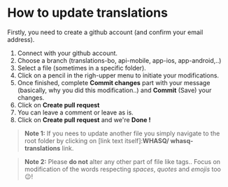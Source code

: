 # How to update translations

Firstly, you need to create a github account (and confirm your email address).

 1. Connect with your github account. 
 2. Choose a branch (translations-bo, api-mobile, app-ios, app-android,..)
 3. Select a file (sometimes in a specific folder).
 4. Click on a pencil in the righ-upper menu to initiate your modifications.
 5. Once finished, complete **Commit changes** part with your message (basically, why you did this modification..) and **Commit** (Save) your changes.
 6. Click on **Create pull request** 
 7. You can leave a comment or leave as is.
 8. Click on **Create pull request** and we're **Done !**
 
 
> **Note 1:** If you nees to update another file you simply navigate to the root folder by clicking on [link text itself]:**WHASQ/ whasq-translations** link.

> **Note 2:** Please **do not** alter any other part of file like tags.. Focus on modification of the words respecting *spaces*, *quotes* and *emojis* too 😉!
